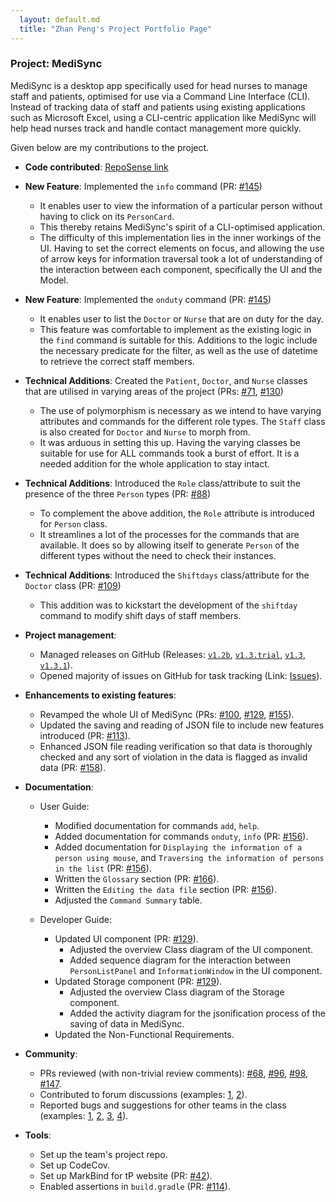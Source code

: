 ```yaml
---
  layout: default.md
  title: "Zhan Peng's Project Portfolio Page"
---
```


### Project: MediSync

MediSync is a desktop app specifically used for head nurses to manage staff and patients, optimised for use via a Command Line Interface (CLI). Instead of tracking data of staff and patients using existing applications such as Microsoft Excel, using a CLI-centric application like MediSync will help head nurses track and handle contact management more quickly.

Given below are my contributions to the project.

* **Code contributed**: [RepoSense link](https://nus-cs2103-ay2324s1.github.io/tp-dashboard/?search=T16-2&breakdown=false&sort=groupTitle%20dsc&sortWithin=title&since=2023-09-22&timeframe=commit&mergegroup=&groupSelect=groupByRepos&tabOpen=true&tabType=authorship&zFR=false&tabAuthor=leezhanpeng&tabRepo=AY2324S1-CS2103-T16-2%2Ftp%5Bmaster%5D&authorshipIsMergeGroup=false&authorshipFileTypes=docs~functional-code~test-code~other&authorshipIsBinaryFileTypeChecked=false&authorshipIsIgnoredFilesChecked=false)


* **New Feature**: Implemented the `info` command (PR: [#145](https://github.com/AY2324S1-CS2103-T16-2/tp/pull/145))
  * It enables user to view the information of a particular person without having to click on its `PersonCard`.
  * This thereby retains MediSync's spirit of a CLI-optimised application.
  * The difficulty of this implementation lies in the inner workings of the UI. Having to set the correct elements on focus, and allowing the use of arrow keys for information traversal took a lot of understanding of the interaction between each component, specifically the UI and the Model.

* **New Feature**: Implemented the `onduty` command (PR: [#145](https://github.com/AY2324S1-CS2103-T16-2/tp/pull/146))
  * It enables user to list the `Doctor` or `Nurse` that are on duty for the day.
  * This feature was comfortable to implement as the existing logic in the `find` command is suitable for this. Additions to the logic include the necessary predicate for the filter, as well as the use of datetime to retrieve the correct staff members.


* **Technical Additions**: Created the `Patient`, `Doctor`, and `Nurse` classes that are utilised in varying areas of the project (PRs: [#71](https://github.com/AY2324S1-CS2103-T16-2/tp/pull/71), [#130](https://github.com/AY2324S1-CS2103-T16-2/tp/pull/130))
  * The use of polymorphism is necessary as we intend to have varying attributes and commands for the different role types. The `Staff` class is also created for `Doctor` and `Nurse` to morph from.
  * It was arduous in setting this up. Having the varying classes be suitable for use for ALL commands took a burst of effort. It is a needed addition for the whole application to stay intact.

* **Technical Additions**: Introduced the `Role` class/attribute to suit the presence of the three `Person` types (PR: [#88](https://github.com/AY2324S1-CS2103-T16-2/tp/pull/88))
  * To complement the above addition, the `Role` attribute is introduced for `Person` class.
  * It streamlines a lot of the processes for the commands that are available. It does so by allowing itself to generate `Person` of the different types without the need to check their instances.

* **Technical Additions**: Introduced the `Shiftdays` class/attribute for the `Doctor` class (PR: [#109](https://github.com/AY2324S1-CS2103-T16-2/tp/pull/109))
  * This addition was to kickstart the development of the `shiftday` command to modify shift days of staff members.


* **Project management**:
  * Managed releases on GitHub (Releases: [`v1.2b`](https://github.com/AY2324S1-CS2103-T16-2/tp/releases/tag/v1.2b), [`v1.3.trial`](https://github.com/AY2324S1-CS2103-T16-2/tp/releases/tag/v1.3.trial), [`v1.3`](https://github.com/AY2324S1-CS2103-T16-2/tp/releases/tag/v1.3), [`v1.3.1`](https://github.com/AY2324S1-CS2103-T16-2/tp/releases/tag/v1.3.1)).
  * Opened majority of issues on GitHub for task tracking (Link: [Issues](https://github.com/AY2324S1-CS2103-T16-2/tp/issues)).


* **Enhancements to existing features**:
  * Revamped the whole UI of MediSync (PRs: [#100](https://github.com/AY2324S1-CS2103-T16-2/tp/pull/100), [#129](https://github.com/AY2324S1-CS2103-T16-2/tp/pull/129), [#155](https://github.com/AY2324S1-CS2103-T16-2/tp/pull/155)).
  * Updated the saving and reading of JSON file to include new features introduced (PR: [#113](https://github.com/AY2324S1-CS2103-T16-2/tp/pull/113)).
  * Enhanced JSON file reading verification so that data is thoroughly checked and any sort of violation in the data is flagged as invalid data (PR: [#158](https://github.com/AY2324S1-CS2103-T16-2/tp/pull/158)).


* **Documentation**:
  * User Guide:
    * Modified documentation for commands `add`, `help`.
    * Added documentation for commands `onduty`, `info` (PR: [#156](https://github.com/AY2324S1-CS2103-T16-2/tp/pull/156)).
    * Added documentation for `Displaying the information of a person using mouse`, and `Traversing the information of persons in the list` (PR: [#156](https://github.com/AY2324S1-CS2103-T16-2/tp/pull/156)).
    * Written the `Glossary` section (PR: [#166](https://github.com/AY2324S1-CS2103-T16-2/tp/pull/166)).
    * Written the `Editing the data file` section (PR: [#156](https://github.com/AY2324S1-CS2103-T16-2/tp/pull/156)).
    * Adjusted the `Command Summary` table.

  * Developer Guide:
    * Updated UI component (PR: [#129](https://github.com/AY2324S1-CS2103-T16-2/tp/pull/129)).
      * Adjusted the overview Class diagram of the UI component.
      * Added sequence diagram for the interaction between `PersonListPanel` and `InformationWindow` in the UI component.
    * Updated Storage component (PR: [#129](https://github.com/AY2324S1-CS2103-T16-2/tp/pull/129)).
      * Adjusted the overview Class diagram of the Storage component.
      * Added the activity diagram for the jsonification process of the saving of data in MediSync.
    * Updated the Non-Functional Requirements.

* **Community**:
  * PRs reviewed (with non-trivial review comments): [#68](https://github.com/AY2324S1-CS2103-T16-2/tp/pull/68), [#96](https://github.com/AY2324S1-CS2103-T16-2/tp/pull/96), [#98](https://github.com/AY2324S1-CS2103-T16-2/tp/pull/98), [#147](https://github.com/AY2324S1-CS2103-T16-2/tp/pull/147).
  * Contributed to forum discussions (examples: [1](https://github.com/nus-cs2103-AY2324S1/forum/issues/28#issuecomment-1694649929), [2](https://github.com/nus-cs2103-AY2324S1/forum/issues/29#issuecomment-1694648517)).
  * Reported bugs and suggestions for other teams in the class (examples: [1](https://github.com/AY2324S1-CS2103T-T12-4/tp/issues/118), [2](https://github.com/AY2324S1-CS2103T-T12-4/tp/issues/138), [3](https://github.com/AY2324S1-CS2103T-T12-4/tp/issues/124), [4](https://github.com/AY2324S1-CS2103T-T12-4/tp/issues/140)).

* **Tools**:
  * Set up the team's project repo.
  * Set up CodeCov.
  * Set up MarkBind for tP website (PR: [#42](https://github.com/AY2324S1-CS2103-T16-2/tp/pull/42)).
  * Enabled assertions in `build.gradle` (PR: [#114](https://github.com/AY2324S1-CS2103-T16-2/tp/pull/114)).
